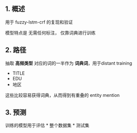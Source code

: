 ## 1. 概述

用于 fuzzy-lstm-crf 的复现和验证

模型特点是 无需任何标注， 仅靠词典进行训练

## 2. 路径

抽取 **高频类型** 对应的词的一半作为 **词典词**，用于distant training

 * TITLE
 * EDU
 * 地区

这些比较容易获得词典，从而得到有重叠的 entity mention

## 3. 预测

训练的模型用于评估
    * 整个数据集
    * 测试集


